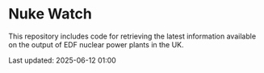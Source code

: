 # Nuke Watch

This repository includes code for retrieving the latest information available on the output of EDF nuclear power plants in the UK.

Last updated: 2025-06-12 01:00